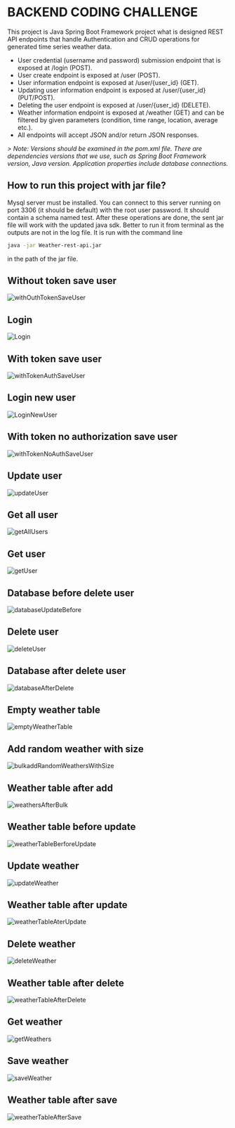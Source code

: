 # BACKEND CODING CHALLENGE

This project is Java Spring Boot Framework project what is designed REST API endpoints that handle Authentication and CRUD operations for generated time series weather data.

- User credential (username and password) submission endpoint that is exposed at /login (POST).
- User create endpoint is exposed at /user (POST).
- User information endpoint is exposed at /user/{user_id} (GET).
- Updating user information endpoint is exposed at /user/{user_id} (PUT/POST).
- Deleting the user endpoint is exposed at /user/{user_id} (DELETE).
- Weather information endpoint is exposed at /weather (GET) and can be filtered by given parameters (condition, time range, location, average etc.).
- All endpoints will accept JSON and/or return JSON responses.

_> Note: Versions should be examined in the pom.xml file. There are dependencies versions that we use, such as Spring Boot Framework version, Java version. Application properties include database connections._

## How to run this project with jar file?

Mysql server must be installed. You can connect to this server running on port 3306 (it should be default) with the root user password. It should contain a schema named test. After these operations are done, the sent jar file will work with the updated java sdk. Better to run it from terminal as the outputs are not in the log file. It is run with the command line 
```sh
java -jar Weather-rest-api.jar
```
 in the path of the jar file.

## Without token save user

![withOuthTokenSaveUser](https://user-images.githubusercontent.com/60318526/173068900-79342c75-1f9d-4545-a0b6-c08c5d7c92e5.PNG)

## Login

![Login](https://user-images.githubusercontent.com/60318526/173067177-a68866d9-12df-4059-a88b-95a8c5d8f9bb.PNG)

## With token save user

![withTokenAuthSaveUser](https://user-images.githubusercontent.com/60318526/173069111-9b6c278d-c8db-426b-b219-209c98b9b5a8.PNG)

## Login new user

![LoginNewUser](https://user-images.githubusercontent.com/60318526/173067284-672ff8bd-b8a2-4a65-9fd2-34fa2426941d.PNG)

## With token no authorization save user

![withTokenNoAuthSaveUser](https://user-images.githubusercontent.com/60318526/173069249-390a9f91-aa58-428d-983d-072278a68e80.PNG)

## Update user

![updateUser](https://user-images.githubusercontent.com/60318526/173067334-2038cddb-2813-495f-a992-33458ea94115.PNG)

## Get all user

![getAllUsers](https://user-images.githubusercontent.com/60318526/173067014-e98f57c1-b6d6-4a4e-97cf-afe9ccfbeaf8.PNG)

## Get user

![getUser](https://user-images.githubusercontent.com/60318526/173067081-518ce103-a464-47ba-b373-5d17f615f4a3.PNG)

## Database before delete user

![databaseUpdateBefore](https://user-images.githubusercontent.com/60318526/173070065-14059e79-914f-4667-9558-480c7240a37f.PNG)

## Delete user

![deleteUser](https://user-images.githubusercontent.com/60318526/173069374-cabc9c44-9573-4486-bbae-9d3931282e37.PNG)

## Database after delete user

![databaseAfterDelete](https://user-images.githubusercontent.com/60318526/173070004-c277f83d-2114-47e6-89a5-f24ad24e789d.PNG)

## Empty weather table

![emptyWeatherTable](https://user-images.githubusercontent.com/60318526/173070446-6ece93cc-1cfd-4646-94a7-0c604df00d38.PNG)

## Add random weather with size

![bulkaddRandomWeathersWithSize](https://user-images.githubusercontent.com/60318526/173070566-a567addf-2565-4576-bfe5-b4ddb1323154.PNG)

## Weather table after add

![weathersAfterBulk](https://user-images.githubusercontent.com/60318526/173070785-8277fb18-111e-4567-ac73-e16ecd7d909d.PNG)

## Weather table before update

![weatherTableBerforeUpdate](https://user-images.githubusercontent.com/60318526/173070892-e3e11062-e98f-4836-91ff-fdef29abd832.PNG)

## Update weather

![updateWeather](https://user-images.githubusercontent.com/60318526/173070949-d706b6ef-4606-4e98-a122-17e3c1c1a2c7.PNG)

## Weather table after update

![weatherTableAterUpdate](https://user-images.githubusercontent.com/60318526/173071024-a166f08c-cd94-4b82-9fe0-5b11224ec947.PNG)

## Delete weather

![deleteWeather](https://user-images.githubusercontent.com/60318526/173071098-ef4e934b-e51e-4dff-a10f-96f8824a56e8.PNG)

## Weather table after delete

![weatherTableAfterDelete](https://user-images.githubusercontent.com/60318526/173071294-704bbaf0-c3b4-4981-82b8-e18bc9a34208.PNG)

## Get weather

![getWeathers](https://user-images.githubusercontent.com/60318526/173071369-7de11a22-24c8-4456-bd55-4f9970b17aa1.PNG)

## Save weather

![saveWeather](https://user-images.githubusercontent.com/60318526/173071412-64b53e2a-9b27-4925-b57a-e2a724157208.PNG)

## Weather table after save

![weatherTableAfterSave](https://user-images.githubusercontent.com/60318526/173071466-05d6b278-48f0-428e-9984-ff8d98fb615e.PNG)

